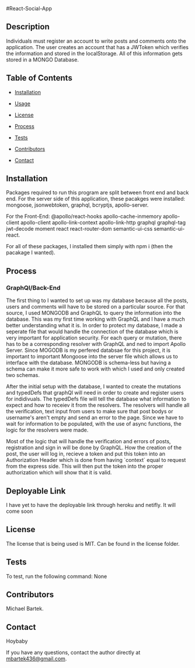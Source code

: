 #React-Social-App

## Description
Individuals must register an account to write posts and comments onto the application. The user creates an account that has a JWToken which verifies the information and stored in the localStorage. All of this information gets stored in a MONGO Database.

## Table of Contents

* [Installation](#installation)

* [Usage](#usage)

* [License](#license)

* [Process](#process)

* [Tests](#tests)

* [Contributors](#contributors)

* [Contact](#contact)


## Installation
Packages required to run this program are split between front end and back end. For the server side of this application, these pacakges were installed: mongoose, jsonwebtoken, graphql, bcryptjs, apollo-server. 

For the Front-End: @apollo/react-hooks apollo-cache-inmemory apollo-client apollo-client apollo-link-context apollo-link-http graphql graphql-tag jwt-decode moment react react-router-dom semantic-ui-css semantic-ui-react. 

For all of these packages, I installed them simply with npm i (then the pacakage I wanted). 



## Process

<h3> GraphQl/Back-End</h3>

<p>The first thing to I wanted to set up was my database because all the posts, users and comments will have to be stored on a particular source. For that source, I used MONGODB and GraphQL to query the information into the database. This was my first time working with GraphQL and I have a much better understanding what it is. In order to protect my database, I made a seperate file that would handle the connection of the database which is very important for application security. For each query or mutation, there has to be a corresponding resolver with GraphQL and ned to import Apollo Server. Since MOGODB is my perfered databsae for this project, it is important to important Mongoose into the server file which allows us to interface with the database. MONGODB is schema-less but having a schema can make it more safe to work with which I used and only created two schemas.</p>

<p>After the initial setup with the database, I wanted to create the mutations and typedDefs that graphQl will need in order to create and register users for indidivuals. The typedDefs file will tell the database what information to expect and how to receiev it from the resolvers. The resolvers will handle all the verification, text input from users to make sure that post bodys or username's aren't empty and send an error to the page. Since we have to wait for information to be populated, with the use of async functions, the logic for the resolvers were made.</p>

<p>Most of the logic that will handle the verification and errors of posts, registration and sign in will be done by GraphQL. How the creation of the post, the user will log in, recieve a token and put this token into an Authorization Header which is done from having `context` equal to request from the express side. This will then put the token into the proper authorization which will show that it is valid.  </p>


## Deployable Link
<!-- Link to live program: https://hoybaby.github.io/React-Social-App -->

I have yet to have the deployable link through heroku and netifly. It will come soon




## License
The license that is being used is MIT. Can be found in the license folder.




## Tests
To test, run the following command: None




## Contributors
Michael Bartek.


## Contact
Hoybaby

If you have any questions, contact the author directly at mbartek436@gmail.com.
